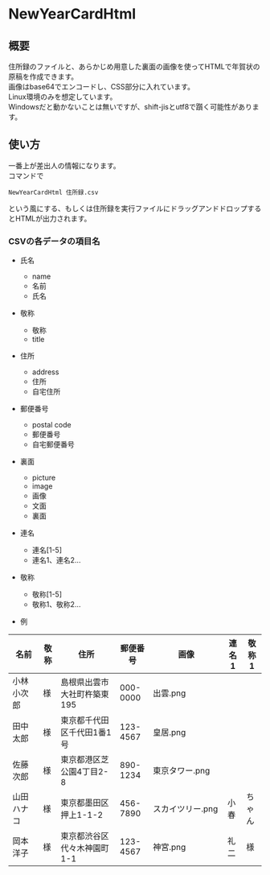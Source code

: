 # NewYearCardHtml

## 概要
住所録のファイルと、あらかじめ用意した裏面の画像を使ってHTMLで年賀状の原稿を作成できます。  
画像はbase64でエンコードし、CSS部分に入れています。  
Linux環境のみを想定しています。  
Windowsだと動かないことは無いですが、shift-jisとutf8で躓く可能性があります。

## 使い方
一番上が差出人の情報になります。  
コマンドで
```
NewYearCardHtml 住所録.csv
```
という風にする、もしくは住所録を実行ファイルにドラッグアンドドロップするとHTMLが出力されます。

### CSVの各データの項目名
* 氏名
    + name
    + 名前
    + 氏名

* 敬称
    + 敬称
    + title

* 住所
    + address
    + 住所
    + 自宅住所
 
* 郵便番号
    + postal code
    + 郵便番号
    + 自宅郵便番号
 
* 裏面
    + picture
    + image
    + 画像
    + 文面
    + 裏面

* 連名
    + 連名[1-5]
    + 連名1、連名2...

* 敬称
    + 敬称[1-5]
    + 敬称1、敬称2... 

* 例

| 名前         | 敬称 | 住所                        | 郵便番号 | 画像           | 連名1 | 敬称1 |
| ------------ | --- | --------------------------- | -------- | --------------- | ----- | ----- | 
|小林　小次郎   | 様   |島根県出雲市大社町杵築東195　　|000-0000|出雲.png　　　　　  |       |       |
| 田中　太郎    | 様   |東京都千代田区千代田1番1号  | 123-4567 | 皇居.png          |        |       |
| 佐藤　次郎    | 様   |東京都港区芝公園4丁目2-8    | 890-1234 | 東京タワー.png    |        |       |
| 山田　ハナコ  | 様   |東京都墨田区押上1-1-2       | 456-7890 | スカイツリー.png  | 小春   | ちゃん |
| 岡本　洋子    | 様   |東京都渋谷区代々木神園町1-1 | 123-4567 | 神宮.png          | 礼二   | 様     |

